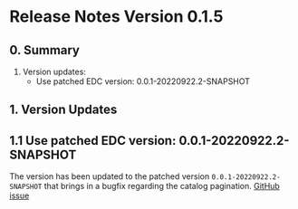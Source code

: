 # Release Notes Version 0.1.5

## 0. Summary

1. Version updates:
    - Use patched EDC version: 0.0.1-20220922.2-SNAPSHOT

## 1. Version Updates

## 1.1 Use patched EDC version: 0.0.1-20220922.2-SNAPSHOT

The version has been updated to the patched version `0.0.1-20220922.2-SNAPSHOT` that brings in a bugfix regarding the
catalog pagination. [GitHub issue](https://github.com/eclipse-edc/Connector/issues/2008)
